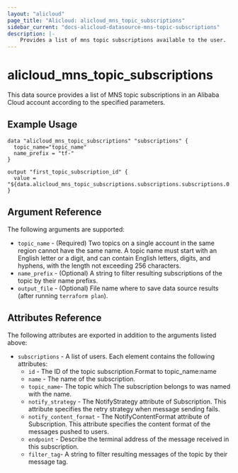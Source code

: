 ```yaml
---
layout: "alicloud"
page_title: "Alicloud: alicloud_mns_topic_subscriptions"
sidebar_current: "docs-alicloud-datasource-mns-topic-subscriptions"
description: |-
    Provides a list of mns topic subscriptions available to the user.
---
```


# alicloud\_mns\_topic_subscriptions

This data source provides a list of MNS topic subscriptions  in an Alibaba Cloud account according to the specified parameters.

## Example Usage

```
data "alicloud_mns_topic_subscriptions" "subscriptions" {
  topic_name="topic_name"
  name_prefix = "tf-"
}

output "first_topic_subscription_id" {
  value = "${data.alicloud_mns_topic_subscriptions.subscriptions.subscriptions.0.id}"
}
```

## Argument Reference

The following arguments are supported:

* `topic_name`  - (Required) Two topics on a single account in the same region cannot have the same name. A topic name must start with an English letter or a digit, and can contain English letters, digits, and hyphens, with the length not exceeding 256 characters.
* `name_prefix` - (Optional) A string to filter resulting subscriptions of the topic by their name prefixs.
* `output_file` - (Optional) File name where to save data source results (after running `terraform plan`).

## Attributes Reference

The following attributes are exported in addition to the arguments listed above:

* `subscriptions` - A list of users. Each element contains the following attributes:
   * `id` - The ID of the topic subscription.Format to topic_name:name
   * `name` - The name of the subscription.
   * `topic_name`- The topic which The subscription belongs to was named with the name.
   * `notify_strategy` - The NotifyStrategy attribute of Subscription. This attribute specifies the retry strategy when message sending fails.
   * `notify_content_format` - The NotifyContentFormat attribute of Subscription. This attribute specifies the content format of the messages pushed to users.
   * `endpoint` - Describe the terminal address of the message received in this subscription.
   * `filter_tag`- A string to filter resulting messages of the topic by their message tag.
